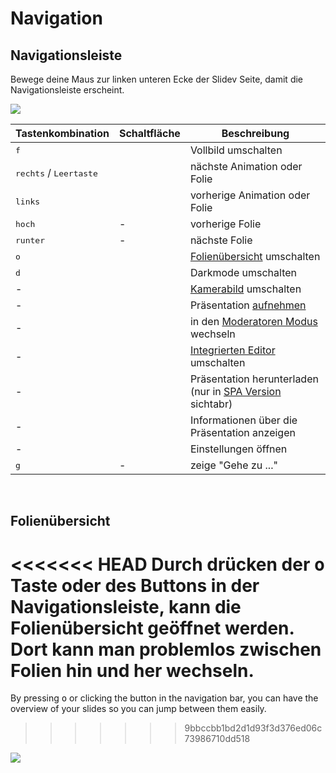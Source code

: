 # Navigation

## Navigationsleiste

Bewege deine Maus zur linken unteren Ecke der Slidev Seite, damit die Navigationsleiste erscheint.

![](/screenshots/navbar.png)

| Tastenkombination                        | Schaltfläche                                                                          | Beschreibung                                                                                             |
| ---------------------------------------- | ------------------------------------------------------------------------------------- | -------------------------------------------------------------------------------------------------------- |
| <kbd>f</kbd>                             | <carbon-maximize class="inline-icon-btn"/> <carbon-minimize class="inline-icon-btn"/> | Vollbild umschalten                                                                                      |
| <kbd>rechts</kbd> / <kbd>Leertaste</kbd> | <carbon-arrow-right class="inline-icon-btn"/>                                         | nächste Animation oder Folie                                                                             |
| <kbd>links</kbd>                         | <carbon-arrow-left class="inline-icon-btn"/>                                          | vorherige Animation oder Folie                                                                           |
| <kbd>hoch</kbd>                          | -                                                                                     | vorherige Folie                                                                                          |
| <kbd>runter</kbd>                        | -                                                                                     | nächste Folie                                                                                            |
| <kbd>o</kbd>                             | <carbon-apps class="inline-icon-btn"/>                                                | [Folienübersicht](#slides-overview) umschalten                                                           |
| <kbd>d</kbd>                             | <carbon-sun class="inline-icon-btn"/> <carbon-moon class="inline-icon-btn"/>          | Darkmode umschalten                                                                                      |
| -                                        | <carbon-user-avatar class="inline-icon-btn"/>                                         | [Kamerabild](/guide/recording#camera-view) umschalten                                                    |
| -                                        | <carbon-video class="inline-icon-btn"/>                                               | Präsentation [aufnehmen](/guide/recording#camera-view)                                                   |
| -                                        | <carbon-user-speaker class="inline-icon-btn"/>                                        | in den [Moderatoren Modus](/guide/presenter-mode) wechseln                                               |
| -                                        | <carbon-edit class="inline-icon-btn"/>                                                | [Integrierten Editor](/guide/editors#integrated-editor) umschalten                                       |
| -                                        | <carbon-download class="inline-icon-btn"/>                                            | Präsentation herunterladen (nur in [SPA Version](/guide/exporting#single-page-application-spa) sichtabr) |
| -                                        | <carbon-information class="inline-icon-btn"/>                                         | Informationen über die Präsentation anzeigen                                                             |
| -                                        | <carbon-settings-adjust class="inline-icon-btn"/>                                     | Einstellungen öffnen                                                                                     |
| <kbd>g</kbd>                             | -                                                                                     | zeige "Gehe zu ..."                                                                                      |

<br>

## Folienübersicht

<<<<<<< HEAD
Durch drücken der <kbd>o</kbd> Taste oder des <carbon-apps class="inline-icon-btn"/> Buttons in der Navigationsleiste, kann die Folienübersicht geöffnet werden. Dort kann man problemlos zwischen Folien hin und her wechseln.
=======
By pressing <kbd>o</kbd> or clicking the <carbon-apps class="inline-icon-btn"/> button in the navigation bar, you can have the overview of your slides so you can jump between them easily.
>>>>>>> 9bbccbb1bd2d1d93f3d376ed06c73986710dd518

![](/screenshots/slides-overview.png)
